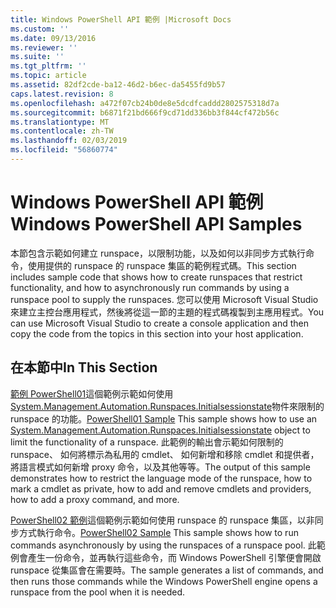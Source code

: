 ```yaml
---
title: Windows PowerShell API 範例 |Microsoft Docs
ms.custom: ''
ms.date: 09/13/2016
ms.reviewer: ''
ms.suite: ''
ms.tgt_pltfrm: ''
ms.topic: article
ms.assetid: 82df2cde-ba12-46d2-b6ec-da5455fd9b57
caps.latest.revision: 8
ms.openlocfilehash: a472f07cb24b0de8e5dcdfcaddd2802575318d7a
ms.sourcegitcommit: b6871f21bd666f9cd71dd336bb3f844cf472b56c
ms.translationtype: MT
ms.contentlocale: zh-TW
ms.lasthandoff: 02/03/2019
ms.locfileid: "56860774"
---
```

# <a name="windows-powershell-api-samples"></a><span data-ttu-id="a6f9c-102">Windows PowerShell API 範例</span><span class="sxs-lookup"><span data-stu-id="a6f9c-102">Windows PowerShell API Samples</span></span>

<span data-ttu-id="a6f9c-103">本節包含示範如何建立 runspace，以限制功能，以及如何以非同步方式執行命令，使用提供的 runspace 的 runspace 集區的範例程式碼。</span><span class="sxs-lookup"><span data-stu-id="a6f9c-103">This section includes sample code that shows how to create runspaces that restrict functionality, and how to asynchronously run commands by using a runspace pool to supply the runspaces.</span></span> <span data-ttu-id="a6f9c-104">您可以使用 Microsoft Visual Studio 來建立主控台應用程式，然後將從這一節的主題的程式碼複製到主應用程式。</span><span class="sxs-lookup"><span data-stu-id="a6f9c-104">You can use Microsoft Visual Studio to create a console application and then copy the code from the topics in this section into your host application.</span></span>

## <a name="in-this-section"></a><span data-ttu-id="a6f9c-105">在本節中</span><span class="sxs-lookup"><span data-stu-id="a6f9c-105">In This Section</span></span>

<span data-ttu-id="a6f9c-106">[範例 PowerShell01](./windows-powershell01-sample.md)這個範例示範如何使用[System.Management.Automation.Runspaces.Initialsessionstate](/dotnet/api/System.Management.Automation.Runspaces.InitialSessionState)物件來限制的 runspace 的功能。</span><span class="sxs-lookup"><span data-stu-id="a6f9c-106">[PowerShell01 Sample](./windows-powershell01-sample.md) This sample shows how to use an [System.Management.Automation.Runspaces.Initialsessionstate](/dotnet/api/System.Management.Automation.Runspaces.InitialSessionState) object to limit the functionality of a runspace.</span></span> <span data-ttu-id="a6f9c-107">此範例的輸出會示範如何限制的 runspace、 如何將標示為私用的 cmdlet、 如何新增和移除 cmdlet 和提供者，將語言模式如何新增 proxy 命令，以及其他等等。</span><span class="sxs-lookup"><span data-stu-id="a6f9c-107">The output of this sample demonstrates how to restrict the language mode of the runspace, how to mark a cmdlet as private, how to add and remove cmdlets and providers, how to add a proxy command, and more.</span></span>

<span data-ttu-id="a6f9c-108">[PowerShell02 範例](./windows-powershell02-sample.md)這個範例示範如何使用 runspace 的 runspace 集區，以非同步方式執行命令。</span><span class="sxs-lookup"><span data-stu-id="a6f9c-108">[PowerShell02 Sample](./windows-powershell02-sample.md) This sample shows how to run commands asynchronously by using the runspaces of a runspace pool.</span></span> <span data-ttu-id="a6f9c-109">此範例會產生一份命令，並再執行這些命令，而 Windows PowerShell 引擎便會開啟 runspace 從集區會在需要時。</span><span class="sxs-lookup"><span data-stu-id="a6f9c-109">The sample generates a list of commands, and then runs those commands while the Windows PowerShell engine opens a runspace from the pool when it is needed.</span></span>